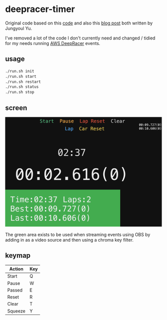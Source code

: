 # deepracer-timer

Original code based on this [code](https://github.com/nalbam/deepracer-timer) and also this [blog post](https://blog.nalbam.com/3318) both written by Jungyoul Yu.

I've removed a lot of the code I don't currently need and changed / tidied for my needs running [AWS DeepRacer](https://aws.amazon.com/deepracer/) events.

## usage

```bash
./run.sh init
./run.sh start
./run.sh restart
./run.sh status
./run.sh stop
```

## screen

![screen](images/screen.png)

The green area exists to be used when streaming events using OBS by adding in as a video source and then using a chroma key filter.

## keymap

| Action  | Key |
| ------- | --- |
| Start   |  Q  |
| Pause   |  W  |
| Passed  |  E  |
| Reset   |  R  |
| Clear   |  T  |
| Squeeze |  Y  |
